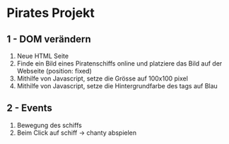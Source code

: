 # Pirates Projekt

## 1 - DOM verändern
1. Neue HTML Seite
2. Finde ein Bild eines Piratenschiffs online und platziere das Bild auf der Webseite
(position: fixed)
3. Mithilfe von Javascript, setze die Grösse auf 100x100 pixel
4. Mithilfe von Javascript, setze die Hintergrundfarbe des <body> tags auf Blau

## 2 - Events
1. Bewegung des schiffs
2. Beim Click auf schiff -> chanty abspielen

